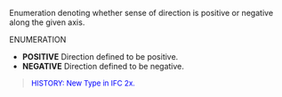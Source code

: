 ﻿Enumeration denoting whether sense of direction is positive or negative along the given axis.

ENUMERATION

* **POSITIVE** Direction defined to be positive.
* **NEGATIVE** Direction defined to be negative.

> <font size="-1" color="#0000FF">HISTORY: New Type in IFC 2x.</font>
>